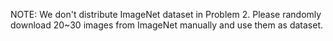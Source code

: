 NOTE: We don't distribute ImageNet dataset in Problem 2.
Please randomly download 20~30 images from ImageNet manually and use them as dataset.
